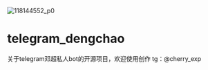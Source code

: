 ![118144552_p0](https://github.com/cherryexp/telegram_dengchao/assets/172953435/e18983dc-a61d-44bb-b4da-f13adf157fff)
# telegram_dengchao
关于telegram邓超私人bot的开源项目，欢迎使用创作
tg：@cherry_exp
